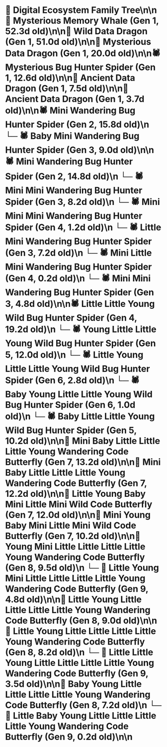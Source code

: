 # 🌳 Digital Ecosystem Family Tree\n\n🐋 Mysterious Memory Whale (Gen 1, 52.3d old)\n\n🐉 Wild Data Dragon (Gen 1, 51.0d old)\n\n🐉 Mysterious Data Dragon (Gen 1, 20.0d old)\n\n🕷️ Mysterious Bug Hunter Spider (Gen 1, 12.6d old)\n\n🐉 Ancient Data Dragon (Gen 1, 7.5d old)\n\n🐉 Ancient Data Dragon (Gen 1, 3.7d old)\n\n🕷️ Mini Wandering Bug Hunter Spider (Gen 2, 15.8d old)\n  └─ 🕷️ Baby Mini Wandering Bug Hunter Spider (Gen 3, 9.0d old)\n\n🕷️ Mini Wandering Bug Hunter Spider (Gen 2, 14.8d old)\n  └─ 🕷️ Mini Mini Wandering Bug Hunter Spider (Gen 3, 8.2d old)\n    └─ 🕷️ Mini Mini Mini Wandering Bug Hunter Spider (Gen 4, 1.2d old)\n  └─ 🕷️ Little Mini Wandering Bug Hunter Spider (Gen 3, 7.2d old)\n    └─ 🕷️ Mini Little Mini Wandering Bug Hunter Spider (Gen 4, 0.2d old)\n  └─ 🕷️ Mini Mini Wandering Bug Hunter Spider (Gen 3, 4.8d old)\n\n🕷️ Little Little Young Wild Bug Hunter Spider (Gen 4, 19.2d old)\n  └─ 🕷️ Young Little Little Young Wild Bug Hunter Spider (Gen 5, 12.0d old)\n    └─ 🕷️ Little Young Little Little Young Wild Bug Hunter Spider (Gen 6, 2.8d old)\n    └─ 🕷️ Baby Young Little Little Young Wild Bug Hunter Spider (Gen 6, 1.0d old)\n  └─ 🕷️ Baby Little Little Young Wild Bug Hunter Spider (Gen 5, 10.2d old)\n\n🦋 Mini Baby Little Little Little Young Wandering Code Butterfly (Gen 7, 13.2d old)\n\n🦋 Mini Baby Little Little Little Young Wandering Code Butterfly (Gen 7, 12.2d old)\n\n🦋 Little Young Baby Mini Little Mini Wild Code Butterfly (Gen 7, 12.0d old)\n\n🦋 Mini Young Baby Mini Little Mini Wild Code Butterfly (Gen 7, 10.2d old)\n\n🦋 Young Mini Little Little Little Little Young Wandering Code Butterfly (Gen 8, 9.5d old)\n  └─ 🦋 Little Young Mini Little Little Little Little Young Wandering Code Butterfly (Gen 9, 4.8d old)\n\n🦋 Little Young Little Little Little Little Young Wandering Code Butterfly (Gen 8, 9.0d old)\n\n🦋 Little Young Little Little Little Little Young Wandering Code Butterfly (Gen 8, 8.2d old)\n  └─ 🦋 Little Little Young Little Little Little Little Young Wandering Code Butterfly (Gen 9, 3.5d old)\n\n🦋 Baby Young Little Little Little Little Young Wandering Code Butterfly (Gen 8, 7.2d old)\n  └─ 🦋 Little Baby Young Little Little Little Little Young Wandering Code Butterfly (Gen 9, 0.2d old)\n\n